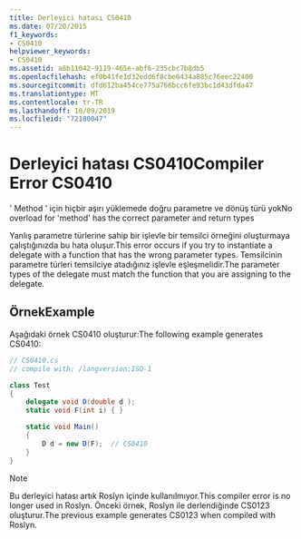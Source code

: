 ```yaml
---
title: Derleyici hatası CS0410
ms.date: 07/20/2015
f1_keywords:
- CS0410
helpviewer_keywords:
- CS0410
ms.assetid: a8b11042-9119-465e-abf6-235cbc7b8db5
ms.openlocfilehash: ef0b41fe1d32edd6f8cbe6434a885c76eec22400
ms.sourcegitcommit: dfd612ba454ce775a766bcc6fe93bc1d43dfda47
ms.translationtype: MT
ms.contentlocale: tr-TR
ms.lasthandoff: 10/09/2019
ms.locfileid: "72180047"
---
```

# <a name="compiler-error-cs0410"></a><span data-ttu-id="7b949-102">Derleyici hatası CS0410</span><span class="sxs-lookup"><span data-stu-id="7b949-102">Compiler Error CS0410</span></span>

<span data-ttu-id="7b949-103">' Method ' için hiçbir aşırı yüklemede doğru parametre ve dönüş türü yok</span><span class="sxs-lookup"><span data-stu-id="7b949-103">No overload for 'method' has the correct parameter and return types</span></span>

 <span data-ttu-id="7b949-104">Yanlış parametre türlerine sahip bir işlevle bir temsilci örneğini oluşturmaya çalıştığınızda bu hata oluşur.</span><span class="sxs-lookup"><span data-stu-id="7b949-104">This error occurs if you try to instantiate a delegate with a function that has the wrong parameter types.</span></span> <span data-ttu-id="7b949-105">Temsilcinin parametre türleri temsilciye atadığınız işlevle eşleşmelidir.</span><span class="sxs-lookup"><span data-stu-id="7b949-105">The parameter types of the delegate must match the function that you are assigning to the delegate.</span></span>

## <a name="example"></a><span data-ttu-id="7b949-106">Örnek</span><span class="sxs-lookup"><span data-stu-id="7b949-106">Example</span></span>

 <span data-ttu-id="7b949-107">Aşağıdaki örnek CS0410 oluşturur:</span><span class="sxs-lookup"><span data-stu-id="7b949-107">The following example generates CS0410:</span></span>

```csharp
// CS0410.cs
// compile with: /langversion:ISO-1

class Test
{
    delegate void D(double d );
    static void F(int i) { }

    static void Main()
    {
        D d = new D(F);  // CS0410
    }
}
```


> [!NOTE]
> <span data-ttu-id="7b949-108">Bu derleyici hatası artık Roslyn içinde kullanılmıyor.</span><span class="sxs-lookup"><span data-stu-id="7b949-108">This compiler error is no longer used in Roslyn.</span></span> <span data-ttu-id="7b949-109">Önceki örnek, Roslyn ile derlendiğinde CS0123 oluşturur.</span><span class="sxs-lookup"><span data-stu-id="7b949-109">The previous example generates CS0123 when compiled with Roslyn.</span></span>

